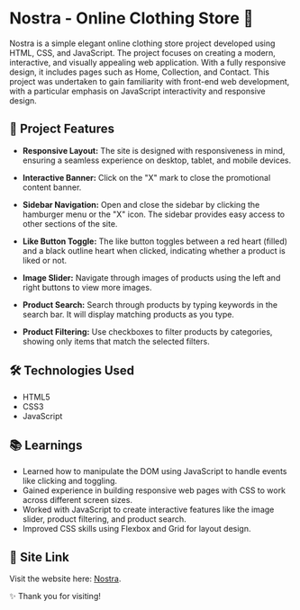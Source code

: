 # Nostra - Online Clothing Store 👗

Nostra is a simple elegant online clothing store project developed using HTML, CSS, and JavaScript. The project focuses on creating a modern, interactive, and visually appealing web application. With a fully responsive design, it includes pages such as Home, Collection, and Contact. This project was undertaken to gain familiarity with front-end web development, with a particular emphasis on JavaScript interactivity and responsive design.

## 🚀 Project Features

- **Responsive Layout:** The site is designed with responsiveness in mind, ensuring a seamless experience on desktop, tablet, and mobile devices.

- **Interactive Banner:** Click on the "X" mark to close the promotional content banner.

- **Sidebar Navigation:** Open and close the sidebar by clicking the hamburger menu or the "X" icon. The sidebar provides easy access to other sections of the site.

- **Like Button Toggle:** The like button toggles between a red heart (filled) and a black outline heart when clicked, indicating whether a product is liked or not.

- **Image Slider:** Navigate through images of products using the left and right buttons to view more images.

- **Product Search:** Search through products by typing keywords in the search bar. It will display matching products as you type.

- **Product Filtering:** Use checkboxes to filter products by categories, showing only items that match the selected filters.

## 🛠️ Technologies Used

- HTML5
- CSS3
- JavaScript

## 📚 Learnings

- Learned how to manipulate the DOM using JavaScript to handle events like clicking and toggling.
- Gained experience in building responsive web pages with CSS to work across different screen sizes.
- Worked with JavaScript to create interactive features like the image slider, product filtering, and product search.
- Improved CSS skills using Flexbox and Grid for layout design.

## 🔗 Site Link

Visit the website here: [Nostra](https://krishna-govarthini.github.io/nostra/).

✨ Thank you for visiting!
